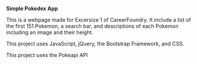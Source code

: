 **Simple Pokedex App**

This is a webpage made for Excersize 1 of CareerFoundry. It include a list of the first 151 Pokemon, a search bar, and descriptions of each Pokemon including an image and their height.

This project uses JavaScript, jQuery, the Bootstrap Framework, and CSS.

This project uses the Pokeapi API
